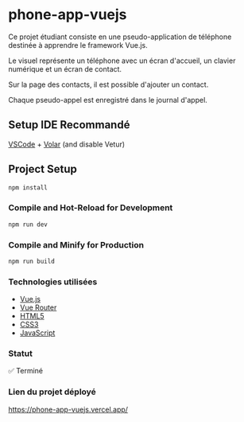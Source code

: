 # phone-app-vuejs

Ce projet étudiant consiste en une pseudo-application de téléphone destinée à apprendre le framework Vue.js.

Le visuel représente un téléphone avec un écran d'accueil, un clavier numérique et un écran de contact.

Sur la page des contacts, il est possible d'ajouter un contact.

Chaque pseudo-appel est enregistré dans le journal d'appel.

## Setup IDE Recommandé

[VSCode](https://code.visualstudio.com/) + [Volar](https://marketplace.visualstudio.com/items?itemName=Vue.volar) (and disable Vetur)

## Project Setup

```sh
npm install
```

### Compile and Hot-Reload for Development

```sh
npm run dev
```

### Compile and Minify for Production

```sh
npm run build
```

### Technologies utilisées
- [Vue.js](https://vuejs.org/)
- [Vue Router](https://router.vuejs.org/)
- [HTML5](https://developer.mozilla.org/fr/docs/Web/HTML)
- [CSS3](https://developer.mozilla.org/fr/docs/Web/CSS)
- [JavaScript](https://developer.mozilla.org/fr/docs/Web/JavaScript)

### Statut
✅ Terminé

### Lien du projet déployé
https://phone-app-vuejs.vercel.app/